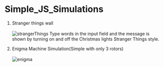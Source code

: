 # Simple_JS_Simulations

1. Stranger things wall <br/><br/>
![strangerThings](https://user-images.githubusercontent.com/41965125/80717086-10770b80-8b16-11ea-918c-6dab8b69d0d5.png)
Type words in the input field and the message is shown by turning on and off the Christmas lights Stranger Things style.

2. Enigma Machine Simulation(Simple with only 3 rotors)<br/><br/>
![enigma](https://user-images.githubusercontent.com/41965125/80717107-14a32900-8b16-11ea-9965-7f179bb8f52e.png)
